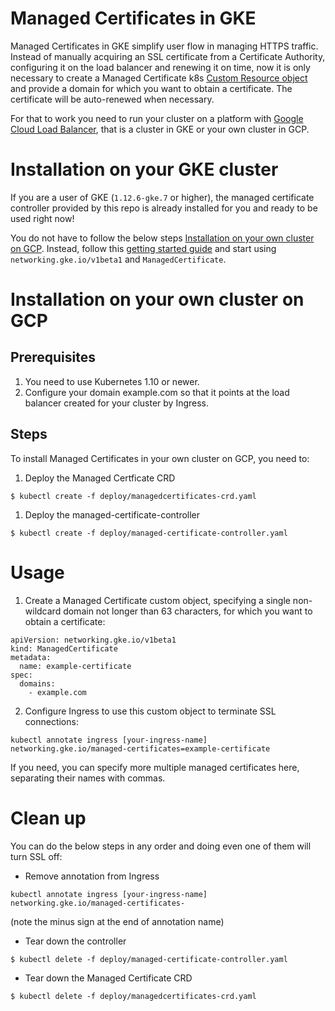 # Managed Certificates in GKE

Managed Certificates in GKE simplify user flow in managing HTTPS traffic. Instead of manually acquiring an SSL certificate from a Certificate Authority, configuring it on the load balancer and renewing it on time, now it is only necessary to create a Managed Certificate k8s [Custom Resource object](https://kubernetes.io/docs/concepts/api-extension/custom-resources/) and provide a domain for which you want to obtain a certificate. The certificate will be auto-renewed when necessary.

For that to work you need to run your cluster on a platform with [Google Cloud Load Balancer](https://github.com/kubernetes/ingress-gce), that is a cluster in GKE or your own cluster in GCP.

# Installation on your GKE cluster

If you are a user of GKE (`1.12.6-gke.7` or higher), the managed certificate controller provided by this repo is already installed for you and ready to be used right now!

You do not have to follow the below steps [Installation on your own cluster on GCP](#installation-on-your-own-cluster-on-gcp). Instead, follow this [getting started guide](https://cloud.google.com/kubernetes-engine/docs/how-to/managed-certs) and start using `networking.gke.io/v1beta1` and `ManagedCertificate`.  

# Installation on your own cluster on GCP

## Prerequisites

1. You need to use Kubernetes 1.10 or newer.
2. Configure your domain example.com so that it points at the load balancer created for your cluster by Ingress.

## Steps

To install Managed Certificates in your own cluster on GCP, you need to:

1. Deploy the Managed Certficate CRD
```console
$ kubectl create -f deploy/managedcertificates-crd.yaml
```
1. Deploy the managed-certificate-controller
```console
$ kubectl create -f deploy/managed-certificate-controller.yaml
```

# Usage

1. Create a Managed Certificate custom object, specifying a single non-wildcard domain not longer than 63 characters, for which you want to obtain a certificate:  
```
apiVersion: networking.gke.io/v1beta1
kind: ManagedCertificate
metadata:
  name: example-certificate
spec:
  domains:
    - example.com
```
2. Configure Ingress to use this custom object to terminate SSL connections:  
```console
kubectl annotate ingress [your-ingress-name] networking.gke.io/managed-certificates=example-certificate
```  
If you need, you can specify more multiple managed certificates here, separating their names with commas.

# Clean up

You can do the below steps in any order and doing even one of them will turn SSL off:

* Remove annotation from Ingress  
```console
kubectl annotate ingress [your-ingress-name] networking.gke.io/managed-certificates-
```  
(note the minus sign at the end of annotation name)
* Tear down the controller  
```console
$ kubectl delete -f deploy/managed-certificate-controller.yaml
```
* Tear down the Managed Certificate CRD  
```console
$ kubectl delete -f deploy/managedcertificates-crd.yaml
```
